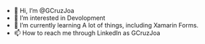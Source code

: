 - 👋 Hi, I’m @GCruzJoa
- 👀 I’m interested in Devolopment
- 🌱 I’m currently learning A lot of things, including Xamarin Forms.
- 📫 How to reach me through LinkedIn as GCruzJoa

<!---
GCruzJoa/GCruzJoa is a ✨ special ✨ repository because its `README.md` (this file) appears on your GitHub profile.
You can click the Preview link to take a look at your changes.
--->
